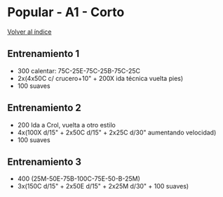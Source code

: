 # Popular - A1 - Corto


[Volver al índice](README.md)

## Entrenamiento 1

* 300 calentar: 75C-25E-75C-25B-75C-25C
* 2x(4x50C c/ crucero+10" + 200X ida técnica vuelta pies)
* 100 suaves

## Entrenamiento 2

* 200 Ida a Crol, vuelta a otro estilo
* 4x(100X d/15" + 2x50C d/15" +  2x25C d/30" aumentando velocidad)
* 100 suaves

## Entrenamiento 3

* 400 (25M-50E-75B-100C-75E-50-B-25M)
* 3x(150C d/15" + 2x50E d/15" +  2x25M d/30" + 100 suaves)
